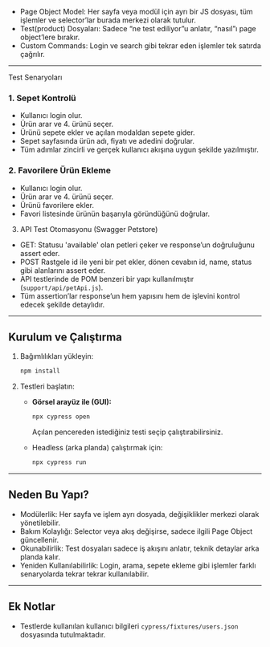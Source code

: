 
- Page Object Model: Her sayfa veya modül için ayrı bir JS dosyası, tüm işlemler ve selector’lar burada merkezi olarak tutulur.
- Test(product) Dosyaları: Sadece “ne test ediliyor”u anlatır, “nasıl”ı page object’lere bırakır.
- Custom Commands: Login ve search gibi tekrar eden işlemler tek satırda çağrılır.

---

Test Senaryoları

### 1. Sepet Kontrolü
- Kullanıcı login olur.
- Ürün arar ve 4. ürünü seçer.
- Ürünü sepete ekler ve açılan modaldan sepete gider.
- Sepet sayfasında ürün adı, fiyatı ve adedini doğrular.
- Tüm adımlar zincirli ve gerçek kullanıcı akışına uygun şekilde yazılmıştır.

### 2. Favorilere Ürün Ekleme
- Kullanıcı login olur.
- Ürün arar ve 4. ürünü seçer.
- Ürünü favorilere ekler.
- Favori listesinde ürünün başarıyla göründüğünü doğrular.



3. API Test Otomasyonu (Swagger Petstore)
- GET: Statusu 'available' olan petleri çeker ve response’un doğruluğunu assert eder.
- POST Rastgele id ile yeni bir pet ekler, dönen cevabın id, name, status gibi alanlarını assert eder.
- API testlerinde de POM benzeri bir yapı kullanılmıştır (`support/api/petApi.js`).
- Tüm assertion’lar response’un hem yapısını hem de işlevini kontrol edecek şekilde detaylıdır.

---

## Kurulum ve Çalıştırma

1. Bağımlılıkları yükleyin:
   ```bash
   npm install
   ```

2. Testleri başlatın:
   - **Görsel arayüz ile (GUI):**
     ```bash
     npx cypress open
     ```
     Açılan pencereden istediğiniz testi seçip çalıştırabilirsiniz.

   - Headless (arka planda) çalıştırmak için:
     ```bash
     npx cypress run
     ```

---

## Neden Bu Yapı?

- Modülerlik: Her sayfa ve işlem ayrı dosyada, değişiklikler merkezi olarak yönetilebilir.
- Bakım Kolaylığı: Selector veya akış değişirse, sadece ilgili Page Object güncellenir.
- Okunabilirlik: Test dosyaları sadece iş akışını anlatır, teknik detaylar arka planda kalır.
- Yeniden Kullanılabilirlik: Login, arama, sepete ekleme gibi işlemler farklı senaryolarda tekrar tekrar kullanılabilir.

---

## Ek Notlar

- Testlerde kullanılan kullanıcı bilgileri `cypress/fixtures/users.json` dosyasında tutulmaktadır.
